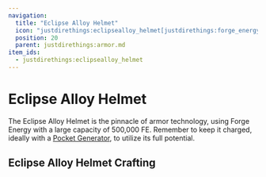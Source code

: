 ```yaml
---
navigation:
  title: "Eclipse Alloy Helmet"
  icon: "justdirethings:eclipsealloy_helmet[justdirethings:forge_energy=500000]"
  position: 20
  parent: justdirethings:armor.md
item_ids:
  - justdirethings:eclipsealloy_helmet
---
```


# Eclipse Alloy Helmet

The Eclipse Alloy Helmet is the pinnacle of armor technology, using Forge Energy with a large capacity of 500,000 FE. Remember to keep it charged, ideally with a [Pocket Generator](./item_pocket_generator.md), to utilize its full potential.

## Eclipse Alloy Helmet Crafting



<Recipe id="justdirethings:eclipsealloy_helmet" />

